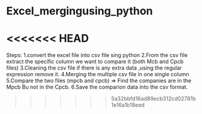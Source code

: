 # Excel_mergingusing_python

# <<<<<<< HEAD

Steps:
1.convert the excel file into csv file sing python
2.From the csv file extract the specific column we want to compare it (both Mcb and Cpcb files)
3.Cleaning the csv file if there is any extra data ,using the regular expression remove it.
4.Merging the multiple csv file in one single column
5.Compare the two files (mpcb and cpcb)
=> Find the companies are in the Mpcb Bu not in the Cpcb.
6.Save the comparion data into the csv format.

> > > > > > > 5a32bbfd16ad89ecb312cd02781b1e16a1b18eed
